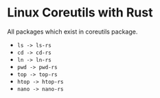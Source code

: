 # Linux Coreutils with Rust

All packages which exist in coreutils package.

- `ls -> ls-rs`
- `cd -> cd-rs`
- `ln -> ln-rs`
- `pwd -> pwd-rs`
- `top -> top-rs`
- `htop -> htop-rs`
- `nano -> nano-rs`
